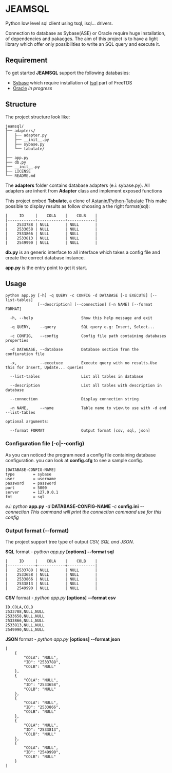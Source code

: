 # JEAMSQL

Python low level sql client using tsql, isql... drivers.

Connection to database as Sybase(ASE) or Oracle require huge installation, of dependencies and pakacges.
The aim of this project is to have a light library which offer only possibilities to write an SQL query and execute it.


## Requirement

To get started **JEAMSQL** support the following databasies:

* [Sybase](https://en.wikipedia.org/wiki/Sybase) which require installation of [tsql](https://manpages.debian.org/jessie/freetds-bin/tsql.1.en.html)  part of FreeTDS 
* [Oracle](https://en.wikipedia.org/wiki/Oracle_Database) *In progress*


## Structure

The project structure look like:

    jeamsql/
    ├── adapters/
    │   ├── adapter.py
    │   ├── __init__.py
    │   ├── sybase.py
    │   └── tabulate/
    │   
    ├── app.py
    ├── db.py
    ├── __init__.py
    ├── LICENSE
    └── README.md


The **adapters** folder contains database adapters (e.i: sybase.py).
All adapters are inherit from  **Adapter** class and implement exposed functions

This project embed **Tabulate**, a clone of [Astanin/Python-Tabulate](https://bitbucket.org/astanin/python-tabulate.git)
This make possible to display results as follow choosing a the right format(sql):

    |     ID     |    COLA    |    COLB    |
    |------------+------------+------------|
    |    2533788 | NULL       | NULL       |
    |    2533658 | NULL       | NULL       |
    |    2533866 | NULL       | NULL       |
    |    2533813 | NULL       | NULL       |
    |    2549990 | NULL       | NULL       |

**db.py** is an generic interface to all interface which takes a config file and create the correct database instance.

**app.py** is the entry point to get it start.


## Usage

    python app.py [-h] -q QUERY -c CONFIG -d DATABASE [-x EXECUTE] [--list-tables]
                  [--description] [--connection] [-n NAME] [--format FORMAT]
    
      -h, --help                     Show this help message and exit
    
      -q QUERY,    --query           SQL query e.g: Insert, Select...
    
      -c CONFIG,   --config          Config file path containing databases properties
    
      -d DATABASE, --database        Database section fron the confiuration file
    
      -x,          --excetuce        Execute query with no results.Use this for Insert, Update... queries
    
      --list-tables                  List all tables in database
    
      --description                  List all tables with description in database
    
      --connection                   Display connection string
    
      -n NAME,     --name            Table name to view.to use with -d and --list-tables
    
    optional arguments:
    
      --format FORMAT                Output format [csv, sql, json]


### Configuration file (-c|--config)

As you can noticed the program need a config file containing database configuration.
you can look at **config.cfg** to see a sample config.

    [DATABASE-CONFIG-NAME]
    type        = sybase
    user        = username
    password    = password
    port        = 5000
    server      = 127.0.0.1
    fmt         = sql

_e.i: python_ **app.py** _-d_ **DATABASE-CONFIG-NAME** _-c_ **config.ini** _--connection_
_This command will print the connection command use for this config_

### Output format (--format)

The project support tree type of output *CSV, SQL and JSON*.

**SQL** format - _python app.py_ **[options]** **--format sql**

    |     ID     |    COLA    |    COLB    |
    |------------+------------+------------|
    |    2533788 | NULL       | NULL       |
    |    2533658 | NULL       | NULL       |
    |    2533866 | NULL       | NULL       |
    |    2533813 | NULL       | NULL       |
    |    2549990 | NULL       | NULL       |

**CSV** format - _python app.py_ **[options]** **--format csv**

    ID,COLA,COLB
    2533788,NULL,NULL
    2533658,NULL,NULL
    2533866,NULL,NULL
    2533813,NULL,NULL
    2549990,NULL,NULL

**JSON** format - _python app.py_ **[options]** **--format json**

    [
        {
            "COLA": "NULL",
            "ID": "2533788",
            "COLB": "NULL"
        },
        {
            "COLA": "NULL",
            "ID": "2533658",
            "COLB": "NULL"
        },
        {
            "COLA": "NULL",
            "ID": "2533866",
            "COLB": "NULL"
        },
        {
            "COLA": "NULL",
            "ID": "2533813",
            "COLB": "NULL"
        },
        {
            "COLA": "NULL",
            "ID": "2549990",
            "COLB": "NULL"
        }
    ]
